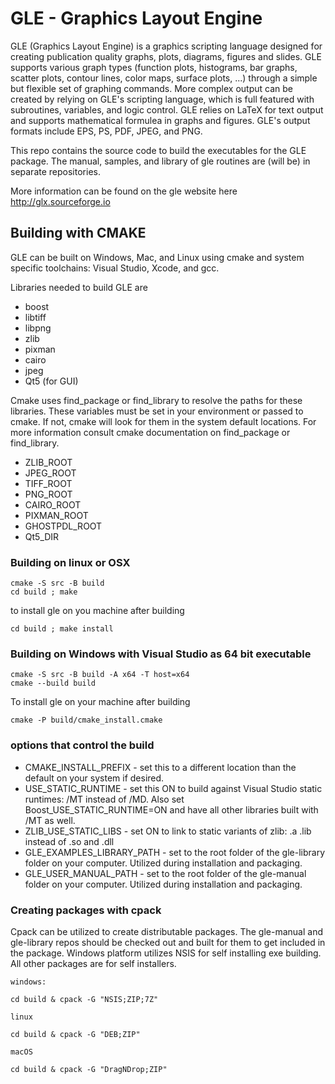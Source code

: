 # GLE - Graphics Layout Engine

GLE (Graphics Layout Engine) is a graphics scripting language designed for creating publication quality graphs, plots, diagrams, figures and slides. GLE supports various graph types (function plots, histograms, bar graphs, scatter plots, contour lines, color maps, surface plots, ...) through a simple but flexible set of graphing commands. More complex output can be created by relying on GLE's scripting language, which is full featured with subroutines, variables, and logic control. GLE relies on LaTeX for text output and supports mathematical formulea in graphs and figures. GLE's output formats include EPS, PS, PDF, JPEG, and PNG.

This repo contains the source code to build the executables for the GLE package.  The manual, samples, and library of gle routines are (will be) in separate repositories.

More information can be found on the gle website here http://glx.sourceforge.io

## Building with CMAKE

GLE can be built on Windows, Mac, and Linux using cmake and system specific toolchains: Visual Studio, Xcode, and gcc.

Libraries needed to build GLE are

* boost
* libtiff
* libpng
* zlib
* pixman
* cairo
* jpeg
* Qt5 (for GUI)

Cmake uses find_package or find_library to resolve the paths for these libraries.  These variables must be set in your environment or passed to cmake. If not, cmake will look for them in the system default locations.  For more information consult cmake documentation on find_package or find_library.  

* ZLIB_ROOT
* JPEG_ROOT
* TIFF_ROOT
* PNG_ROOT
* CAIRO_ROOT
* PIXMAN_ROOT
* GHOSTPDL_ROOT
* Qt5_DIR

### Building on linux or OSX

	cmake -S src -B build
	cd build ; make

to install gle on you machine after building

	cd build ; make install

### Building on Windows with Visual Studio as 64 bit executable

	cmake -S src -B build -A x64 -T host=x64
	cmake --build build

To install gle on your machine after building

	cmake -P build/cmake_install.cmake

### options that control the build

 * CMAKE_INSTALL_PREFIX - set this to a different location than the default on your system if desired.
 * USE_STATIC_RUNTIME - set this ON to build against Visual Studio static runtimes: /MT instead of /MD.  Also set Boost_USE_STATIC_RUNTIME=ON and have all other libraries built with /MT as well.
 * ZLIB_USE_STATIC_LIBS - set ON to link to static variants of zlib: .a .lib instead of .so and .dll
 * GLE_EXAMPLES_LIBRARY_PATH - set to the root folder of the gle-library folder on your computer. Utilized during installation and packaging.
 * GLE_USER_MANUAL_PATH - set to the root folder of the gle-manual folder on your computer.  Utilized during installation and packaging.

### Creating packages with cpack

Cpack can be utilized to create distributable packages.  The gle-manual and gle-library repos should be checked out and built for them to get included in the package.  Windows platform utilizes NSIS for self installing exe building.  All other packages are for self installers.

	windows:

	cd build & cpack -G "NSIS;ZIP;7Z"

	linux

	cd build & cpack -G "DEB;ZIP"

	macOS

	cd build & cpack -G "DragNDrop;ZIP"


